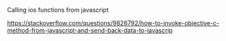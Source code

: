 Calling ios functions from javascript 

https://stackoverflow.com/questions/9826792/how-to-invoke-objective-c-method-from-javascript-and-send-back-data-to-javascrip
